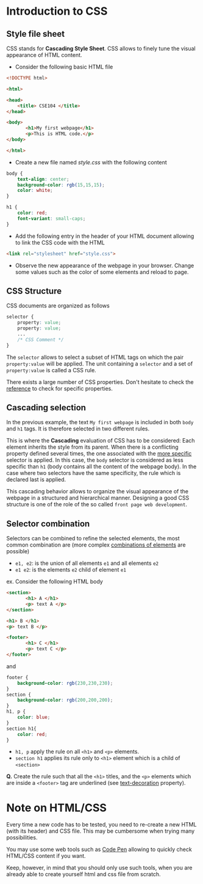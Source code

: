 # Introduction to CSS

## Style file sheet

CSS stands for __Cascading Style Sheet__. CSS allows to finely tune the visual appearance of HTML content.

* Consider the following basic HTML file

```html
<!DOCTYPE html>

<html>

<head>
	<title> CSE104 </title>
</head>

<body>
       <h1>My first webpage</h1>
       <p>This is HTML code.</p>
</body>

</html>
```

* Create a new file named _style.css_ with the following content

```css
body {
    text-align: center;
    background-color: rgb(15,15,15);
    color: white;
}

h1 {
    color: red;
    font-variant: small-caps;
}
```

* Add the following entry in the header of your HTML document allowing to link the CSS code with the HTML

```html
<link rel="stylesheet" href="style.css">
```

* Observe the new appearance of the webpage in your browser. Change some values such as the color of some elements and reload to page.

## CSS Structure

CSS documents are organized as follows

```css
selector {
	property: value;
	property: value;
	...
	/* CSS Comment */
}
```

The `selector` allows to select a subset of HTML tags on which the pair `property:value` will be applied.
The unit containing a `selector` and a set of `property:value` is called a CSS rule.

There exists a large number of CSS properties. Don't hesitate to check the [reference](https://www.w3schools.com/cssref/default.asp) to check for specific properties.

## Cascading selection

In the previous example, the text `My first webpage` is included in both `body` and `h1` tags. It is therefore selected in two different rules.

This is where the __Cascading__ evaluation of CSS has to be considered:
Each element inherits the style from its parent. When there is a conflicting property defined several times, the one associated with the [more specific](https://developer.mozilla.org/en-US/docs/Web/CSS/Specificity) selector is applied.
In this case, the `body` selector is considered as less specific than `h1` (body contains all the content of the webpage body).
In the case where two selectors have the same specificity, the rule which is declared last is applied.

This cascading behavior allows to organize the visual appearance of the webpage in a structured and hierarchical manner. Designing a good CSS structure is one of the role of the so called `front page web development`.

## Selector combination

Selectors can be combined to refine the selected elements, the most common combination are (more complex [combinations of elements](https://www.w3schools.com/cssref/css_selectors.asp) are possible)

* `e1, e2`: is the union of all elements `e1` and all elements `e2`
* `e1 e2`: is the elements `e2` child of element `e1`



ex. Consider the following HTML body

```html
<section>
       <h1> A </h1>
       <p> text A </p>
</section>

<h1> B </h1>
<p> text B </p>

<footer>
       <h1> C </h1>
       <p> text C </p>
</footer>
```

and

```css
footer {
    background-color: rgb(230,230,230);
}
section {
    background-color: rgb(200,200,200);
}
h1, p {
	color: blue;
}
section h1{
	color: red;
}
```

* `h1, p` apply the rule on all `<h1>` and `<p>` elements.
* `section h1` applies its rule only to `<h1>` element which is a child of `<section>`

__Q.__ Create the rule such that all the `<h1>` titles, and the `<p>` elements which are inside a `<footer>` tag are underlined (see [text-decoration](https://www.w3schools.com/cssref/pr_text_text-decoration.asp) property).

# Note on HTML/CSS

Every time a new code has to be tested, you need to re-create a new HTML (with its header) and CSS file. This may be cumbersome when trying many possibilities.

You may use some web tools such as [Code Pen](https://codepen.io/) allowing to quickly check HTML/CSS content if you want.

Keep, however, in mind that you should only use such tools, when you are already able to create yourself html and css file from scratch.
